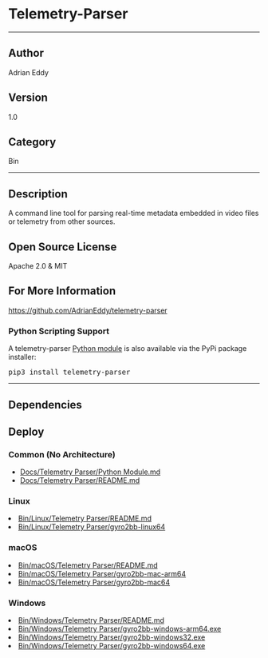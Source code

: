 # Telemetry-Parser
___

## Author
Adrian Eddy

## Version
1.0

## Category
Bin

___

## Description
<p>A command line tool for parsing real-time metadata embedded in video files or telemetry from other sources.</p>

<h2>Open Source License</h2>
<p>Apache 2.0 & MIT</p>

<h2>For More Information</h2>
<p><a href="https://github.com/AdrianEddy/telemetry-parser">https://github.com/AdrianEddy/telemetry-parser</a></p>

<h3>Python Scripting Support</h3>

<p>A telemetry-parser <a href="https://github.com/AdrianEddy/telemetry-parser/tree/master/bin/python-module">Python module</a> is also available via the PyPi package installer:</p>
<pre>pip3 install telemetry-parser</pre>


___

## Dependencies

## Deploy

### Common (No Architecture)

<ul>
<li><a href="https://gitlab.com/WeSuckLess/Reactor/-/blob/master/Atoms/com.AdrianEddy.TelemetryParser/Docs/Telemetry Parser/Python Module.md?ref_type=heads">Docs/Telemetry Parser/Python Module.md</a></li>
<li><a href="https://gitlab.com/WeSuckLess/Reactor/-/blob/master/Atoms/com.AdrianEddy.TelemetryParser/Docs/Telemetry Parser/README.md?ref_type=heads">Docs/Telemetry Parser/README.md</a></li>
</ul>

### Linux

<li><a href="https://gitlab.com/WeSuckLess/Reactor/-/blob/master/Atoms/com.AdrianEddy.TelemetryParser/Linux/Bin/Linux/Telemetry Parser/README.md?ref_type=heads">Bin/Linux/Telemetry Parser/README.md</a></li>
<li><a href="https://gitlab.com/WeSuckLess/Reactor/-/blob/master/Atoms/com.AdrianEddy.TelemetryParser/Linux/Bin/Linux/Telemetry Parser/gyro2bb-linux64?ref_type=heads">Bin/Linux/Telemetry Parser/gyro2bb-linux64</a></li>

### macOS

<li><a href="https://gitlab.com/WeSuckLess/Reactor/-/blob/master/Atoms/com.AdrianEddy.TelemetryParser/Mac/Bin/macOS/Telemetry Parser/README.md?ref_type=heads">Bin/macOS/Telemetry Parser/README.md</a></li>
<li><a href="https://gitlab.com/WeSuckLess/Reactor/-/blob/master/Atoms/com.AdrianEddy.TelemetryParser/Mac/Bin/macOS/Telemetry Parser/gyro2bb-mac-arm64?ref_type=heads">Bin/macOS/Telemetry Parser/gyro2bb-mac-arm64</a></li>
<li><a href="https://gitlab.com/WeSuckLess/Reactor/-/blob/master/Atoms/com.AdrianEddy.TelemetryParser/Mac/Bin/macOS/Telemetry Parser/gyro2bb-mac64?ref_type=heads">Bin/macOS/Telemetry Parser/gyro2bb-mac64</a></li>

### Windows

<li><a href="https://gitlab.com/WeSuckLess/Reactor/-/blob/master/Atoms/com.AdrianEddy.TelemetryParser/Windows/Bin/Windows/Telemetry Parser/README.md?ref_type=heads">Bin/Windows/Telemetry Parser/README.md</a></li>
<li><a href="https://gitlab.com/WeSuckLess/Reactor/-/blob/master/Atoms/com.AdrianEddy.TelemetryParser/Windows/Bin/Windows/Telemetry Parser/gyro2bb-windows-arm64.exe?ref_type=heads">Bin/Windows/Telemetry Parser/gyro2bb-windows-arm64.exe</a></li>
<li><a href="https://gitlab.com/WeSuckLess/Reactor/-/blob/master/Atoms/com.AdrianEddy.TelemetryParser/Windows/Bin/Windows/Telemetry Parser/gyro2bb-windows32.exe?ref_type=heads">Bin/Windows/Telemetry Parser/gyro2bb-windows32.exe</a></li>
<li><a href="https://gitlab.com/WeSuckLess/Reactor/-/blob/master/Atoms/com.AdrianEddy.TelemetryParser/Windows/Bin/Windows/Telemetry Parser/gyro2bb-windows64.exe?ref_type=heads">Bin/Windows/Telemetry Parser/gyro2bb-windows64.exe</a></li>
